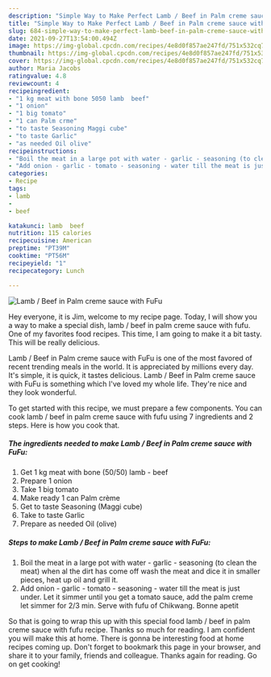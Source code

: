 ```yaml
---
description: "Simple Way to Make Perfect Lamb / Beef in Palm creme sauce with FuFu"
title: "Simple Way to Make Perfect Lamb / Beef in Palm creme sauce with FuFu"
slug: 684-simple-way-to-make-perfect-lamb-beef-in-palm-creme-sauce-with-fufu
date: 2021-09-27T13:54:00.494Z
image: https://img-global.cpcdn.com/recipes/4e8d0f857ae247fd/751x532cq70/lamb-beef-in-palm-creme-sauce-with-fufu-recipe-main-photo.jpg
thumbnail: https://img-global.cpcdn.com/recipes/4e8d0f857ae247fd/751x532cq70/lamb-beef-in-palm-creme-sauce-with-fufu-recipe-main-photo.jpg
cover: https://img-global.cpcdn.com/recipes/4e8d0f857ae247fd/751x532cq70/lamb-beef-in-palm-creme-sauce-with-fufu-recipe-main-photo.jpg
author: Maria Jacobs
ratingvalue: 4.8
reviewcount: 4
recipeingredient:
- "1 kg meat with bone 5050 lamb  beef"
- "1 onion"
- "1 big tomato"
- "1 can Palm crme"
- "to taste Seasoning Maggi cube"
- "to taste Garlic"
- "as needed Oil olive"
recipeinstructions:
- "Boil the meat in a large pot with water - garlic - seasoning (to clean the meat) when al the dirt has come off wash the meat and dice it in smaller pieces, heat up oil and grill it."
- "Add onion - garlic - tomato - seasoning - water till the meat is just under. Let it simmer until you get a tomato sauce, add the palm creme let simmer for 2/3 min. Serve with fufu of Chikwang. Bonne apetit"
categories:
- Recipe
tags:
- lamb
- 
- beef

katakunci: lamb  beef 
nutrition: 115 calories
recipecuisine: American
preptime: "PT39M"
cooktime: "PT56M"
recipeyield: "1"
recipecategory: Lunch

---
```



![Lamb / Beef in Palm creme sauce with FuFu](https://img-global.cpcdn.com/recipes/4e8d0f857ae247fd/751x532cq70/lamb-beef-in-palm-creme-sauce-with-fufu-recipe-main-photo.jpg)

Hey everyone, it is Jim, welcome to my recipe page. Today, I will show you a way to make a special dish, lamb / beef in palm creme sauce with fufu. One of my favorites food recipes. This time, I am going to make it a bit tasty. This will be really delicious.



Lamb / Beef in Palm creme sauce with FuFu is one of the most favored of recent trending meals in the world. It is appreciated by millions every day. It's simple, it is quick, it tastes delicious. Lamb / Beef in Palm creme sauce with FuFu is something which I've loved my whole life. They're nice and they look wonderful.


To get started with this recipe, we must prepare a few components. You can cook lamb / beef in palm creme sauce with fufu using 7 ingredients and 2 steps. Here is how you cook that.

<!--inarticleads1-->

##### The ingredients needed to make Lamb / Beef in Palm creme sauce with FuFu:

1. Get 1 kg meat with bone (50/50) lamb - beef
1. Prepare 1 onion
1. Take 1 big tomato
1. Make ready 1 can Palm crème
1. Get to taste Seasoning (Maggi cube)
1. Take to taste Garlic
1. Prepare as needed Oil (olive)




<!--inarticleads2-->

##### Steps to make Lamb / Beef in Palm creme sauce with FuFu:

1. Boil the meat in a large pot with water - garlic - seasoning (to clean the meat) when al the dirt has come off wash the meat and dice it in smaller pieces, heat up oil and grill it.
1. Add onion - garlic - tomato - seasoning - water till the meat is just under. Let it simmer until you get a tomato sauce, add the palm creme let simmer for 2/3 min. Serve with fufu of Chikwang. Bonne apetit




So that is going to wrap this up with this special food lamb / beef in palm creme sauce with fufu recipe. Thanks so much for reading. I am confident you will make this at home. There is gonna be interesting food at home recipes coming up. Don't forget to bookmark this page in your browser, and share it to your family, friends and colleague. Thanks again for reading. Go on get cooking!
